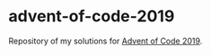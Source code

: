 advent-of-code-2019
===================

Repository of my solutions for [Advent of Code 2019](https://adventofcode.com/2019/).




